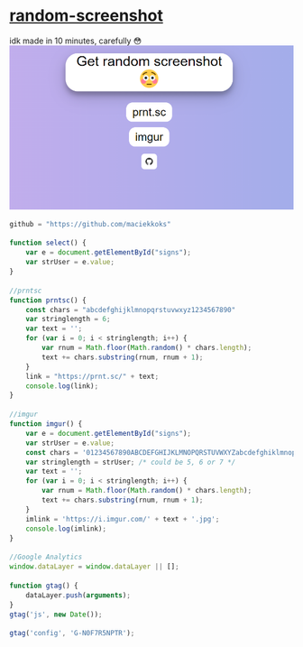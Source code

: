 # [random-screenshot](https://maciekkoks.github.io/random-screenshot/)
idk made in 10 minutes, carefully 😳
![preview](https://raw.githubusercontent.com/maciekkoks/Random-Screenshot/main/img/preview1.png)
```js
github = "https://github.com/maciekkoks"

function select() {
    var e = document.getElementById("signs");
    var strUser = e.value;
}

//prntsc
function prntsc() {
    const chars = "abcdefghijklmnopqrstuvwxyz1234567890"
    var stringlength = 6;
    var text = '';
    for (var i = 0; i < stringlength; i++) {
        var rnum = Math.floor(Math.random() * chars.length);
        text += chars.substring(rnum, rnum + 1);
    }
    link = "https://prnt.sc/" + text;
    console.log(link);
}

//imgur
function imgur() {
    var e = document.getElementById("signs");
    var strUser = e.value;
    const chars = '01234567890ABCDEFGHIJKLMNOPQRSTUVWXYZabcdefghiklmnopqrstuvwxyz';
    var stringlength = strUser; /* could be 5, 6 or 7 */
    var text = '';
    for (var i = 0; i < stringlength; i++) {
        var rnum = Math.floor(Math.random() * chars.length);
        text += chars.substring(rnum, rnum + 1);
    }
    imlink = 'https://i.imgur.com/' + text + '.jpg';
    console.log(imlink);
}

//Google Analytics
window.dataLayer = window.dataLayer || [];

function gtag() {
    dataLayer.push(arguments);
}
gtag('js', new Date());

gtag('config', 'G-N0F7R5NPTR');
```
